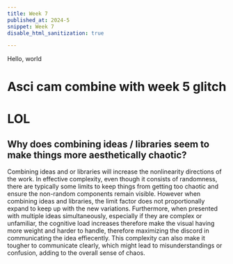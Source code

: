 ```yaml
---
title: Week 7 
published_at: 2024-5
snippet: Week 7
disable_html_sanitization: true

---
```


Hello, world

# Asci cam combine with week 5 glitch

<canvas id="glitch_self_portrait"></canvas>
<script src="/scripts/glitch.js"></script>

# LOL
<div id="ascii_div"></div>
<canvas id="glitch_self_portrait" style="display:none;"></canvas>

<script type="module">
    const cnv = document.getElementById(`glitch_self_portrait`);
    cnv.width = cnv.parentNode.scrollWidth;
    cnv.height = cnv.width * 9 / 16;

    const ctx = cnv.getContext(`2d`);
    let img_data;

    const draw = i => ctx.drawImage(i, 0, 0, cnv.width, cnv.height);

    const img = new Image();
    img.onload = () => {
        cnv.height = cnv.width * (img.height / img.width);
        draw(img);
        img_data = cnv.toDataURL("image/jpeg");
        add_glitch();
    };
    img.src = `/images/creepy.jpg`;

    const rand_int = max => Math.floor(Math.random() * max);

    const glitchify = (data, chunk_max, repeats) => {
        const chunk_size = rand_int(chunk_max / 4) * 4;
        const i = rand_int(data.length - 24 - chunk_size) + 24;
        const front = data.slice(0, i);
        const back = data.slice(i + chunk_size);
        const result = front + back;
        return repeats === 0 ? result : glitchify(result, chunk_max, repeats - 1);
    };

    const glitch_arr = [];

    const add_glitch = () => {
        const i = new Image();
        i.onload = () => {
            glitch_arr.push(i);
            if (glitch_arr.length < 12) add_glitch();
            else draw_frame();
        };
        i.src = glitchify(img_data, 96, 6);
    };

    let is_glitching = false;
    let glitch_i = 0;

    const ascii_div = document.getElementById(`ascii_div`);
    ascii_div.style.fontFamily = `monospace`;
    ascii_div.style.textAlign = `center`;

    const chars = "¶Ñ@%&∆∑∫#Wß¥$£√?!†§ºªµ¢çø∂æåπ*™≤≥≈∞~,.…_¬“‘˚`˙";

    const draw_frame = () => {
        const imageToDraw = is_glitching ? glitch_arr[glitch_i] : img;
        draw(imageToDraw);

        // Convert canvas to ASCII
        const pixels = ctx.getImageData(0, 0, cnv.width, cnv.height).data;
        let ascii_img = ``;
        for (let y = 0; y < cnv.height; y += 2) {
            for (let x = 0; x < cnv.width; x++) {
                const i = (y * cnv.width + x) * 4;
                const r = pixels[i], g = pixels[i + 1], b = pixels[i + 2];
                const br = (r * g * b / 16581376) ** 0.1;
                const char_i = Math.floor(br * chars.length);
                ascii_img += chars[char_i];
            }
            ascii_img += `\n`;
        }
        ascii_div.innerText = ascii_img;

        if (Math.random() < (is_glitching ? 0.05 : 0.02)) {
            glitch_i = rand_int(glitch_arr.length);
            is_glitching = !is_glitching;
        }

        requestAnimationFrame(draw_frame);
    };

    img.src = `/images/creepy.jpg`; // Ensure this path is correct and the image exists
</script>



## Why does combining ideas / libraries seem to make things more aesthetically chaotic?  
Combining ideas and or libraries will increase the nonlinearity directions of the work. In effective complexity, even though it consists of randomness, there are typically some limits to keep things from getting too chaotic and ensure the non-random components remain visible. However when combining ideas and libraries, the limit factor does not proportionally expand to keep up with the new variations. Furthermore, when presented with multiple ideas simultaneously, especially if they are complex or unfamiliar, the cognitive load increases therefore make the visual having more weight and harder to handle, therefore maximizing the discord in communicating the idea effiecently. This complexity can also make it tougher to communicate clearly, which might lead to misunderstandings or confusion, adding to the overall sense of chaos.